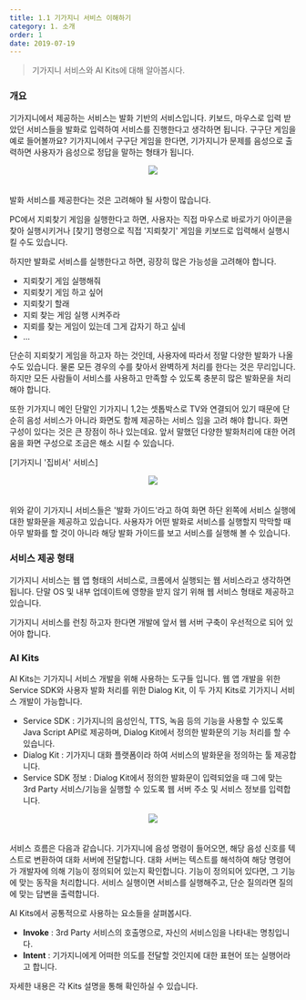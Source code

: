```yaml
---
title: 1.1 기가지니 서비스 이해하기
category: 1. 소개
order: 1
date: 2019-07-19
---
```


> 기가지니 서비스와 AI Kits에 대해 알아봅시다.

### 개요

기가지니에서 제공하는 서비스는 발화 기반의 서비스입니다. 키보드, 마우스로 입력 받았던 서비스들을 발화로 입력하여 서비스를 진행한다고 생각하면 됩니다. 구구단 게임을 예로 들어볼까요?  기가지니에서 구구단 게임을 한다면, 기가지니가 문제를 음성으로 출력하면 사용자가 음성으로 정답을 말하는 형태가 됩니다.

<center><img src ="https://user-images.githubusercontent.com/36177711/59646565-771b6100-91b2-11e9-9f40-35eabf65e3ce.png" style="margin-bottom:20px"></center>

발화 서비스를 제공한다는 것은 고려해야 될 사항이 많습니다.  

PC에서 지뢰찾기 게임을 실행한다고 하면, 사용자는 직접 마우스로 바로가기 아이콘을 찾아 실행시키거나 [찾기] 명령으로 직접 '지뢰찾기' 게임을 키보드로 입력해서 실행시킬 수도 있습니다.

하지만 발화로 서비스를 실행한다고 하면, 굉장히 많은 가능성을 고려해야 합니다.

- 지뢰찾기 게임 실행해줘
- 지뢰찾기 게임 하고 싶어
- 지뢰찾기 할래
- 지뢰 찾는 게임 실행 시켜주라
- 지뢰를 찾는 게임이 있는데 그게 갑자기 하고 싶네
- ...

단순히 지뢰찾기 게임을 하고자 하는 것인데, 사용자에 따라서 정말 다양한 발화가 나올 수도 있습니다. 물론 모든 경우의 수를 찾아서 완벽하게 처리를 한다는 것은 무리입니다. 하지만 모든 사람들이 서비스를 사용하고 만족할 수 있도록 충분히 많은 발화문을 처리해야 합니다. 

또한 기가지니 메인 단말인 기가지니 1,2는 셋톱박스로 TV와 연결되어 있기 때문에 단순히 음성 서비스가 아니라 화면도 함께 제공하는 서비스 임을 고려 해야 합니다. 화면 구성이 있다는 것은 큰 장점이 하나 있는데요. 앞서 말했던 다양한 발화처리에 대한 어려움을 화면 구성으로 조금은 해소 시킬 수 있습니다.

[기가지니 '집비서' 서비스]

<center><img src="https://user-images.githubusercontent.com/36177711/59654574-d2108080-91d1-11e9-876f-f31e404b8331.png" style="margin-bottom:20px"/></center>

위와 같이 기가지니 서비스들은 '발화 가이드'라고 하여 화면 하단 왼쪽에 서비스 실행에 대한 발화문을 제공하고 있습니다. 사용자가 어떤 발화로 서비스를 실행할지 막막할 때 아무 발화를 할 것이 아니라 해당 발화 가이드를 보고 서비스를 실행해 볼 수 있습니다. 

### 서비스 제공 형태

기가지니 서비스는 웹 앱 형태의 서비스로, 크롬에서 실행되는 웹 서비스라고 생각하면 됩니다. 단말 OS 및 내부 업데이트에 영향을 받지 않기 위해 웹 서비스 형태로 제공하고 있습니다. 

기가지니 서비스를 런칭 하고자 한다면 개발에 앞서 웹 서버 구축이 우선적으로 되어 있어야 합니다. 

### AI Kits 

AI Kits는 기가지니 서비스 개발을 위해 사용하는 도구들 입니다. 웹 앱 개발을 위한 Service SDK와 사용자 발화 처리를 위한 Dialog Kit, 이 두 가지 Kits로 기가지니 서비스 개발이 가능합니다.

- Service SDK : 기가지니의 음성인식, TTS, 녹음 등의 기능을 사용할 수 있도록 Java Script API로 제공하며, Dialog Kit에서 정의한 발화문의 기능 처리를 할 수 있습니다.
- Dialog Kit : 기가지니 대화 플랫폼이라 하여 서비스의 발화문을 정의하는 툴 제공합니다.
- Service SDK 정보 : Dialog Kit에서 정의한 발화문이 입력되었을 때 그에 맞는 3rd Party 서비스/기능을 실행할 수 있도록 웹 서버 주소 및 서비스 정보를 입력합니다.

<center><img src = "https://user-images.githubusercontent.com/36177711/59732278-8965cf80-9284-11e9-91c1-8cf528f98249.png" style="margin-bottom:20px"/></center>

서비스 흐름은 다음과 같습니다. 기가지니에 음성 명령이 들어오면, 해당 음성 신호를 텍스트로 변환하여 대화 서버에 전달합니다. 대화 서버는 텍스트를 해석하여 해당 명령어가 개발자에 의해 기능이 정의되어 있는지 확인합니다.  기능이 정의되어 있다면, 그 기능에 맞는 동작을 처리합니다. 서비스 실행이면 서비스를 실행해주고, 단순 질의라면 질의에 맞는 답변을 출력합니다.  

AI Kits에서 공통적으로 사용하는 요소들을 살펴봅시다.

- **Invoke** : 3rd Party 서비스의 호출명으로, 자신의 서비스임을 나타내는 명칭입니다. 
- **Intent** : 기가지니에게 어떠한 의도를 전달할 것인지에 대한 표현어 또는 실행어라고 합니다. 

자세한 내용은 각 Kits 설명을 통해 확인하실 수 있습니다.

